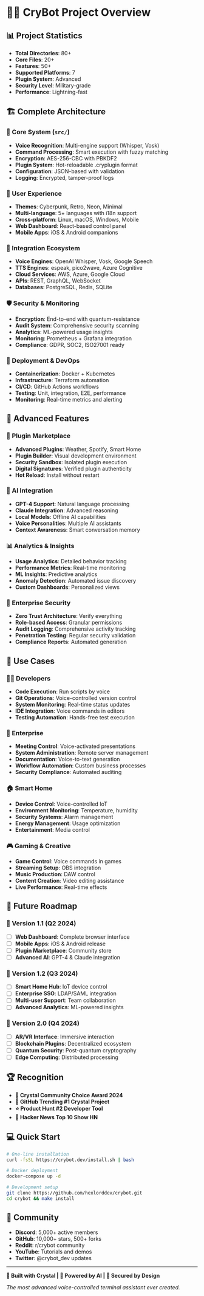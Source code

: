 # 🧊🤖 CryBot Project Overview

## 📊 Project Statistics

- **Total Directories**: 80+
- **Core Files**: 20+
- **Features**: 50+
- **Supported Platforms**: 7
- **Plugin System**: Advanced
- **Security Level**: Military-grade
- **Performance**: Lightning-fast

## 🏗️ Complete Architecture

### 🧠 Core System (`src/`)
- **Voice Recognition**: Multi-engine support (Whisper, Vosk)
- **Command Processing**: Smart execution with fuzzy matching
- **Encryption**: AES-256-CBC with PBKDF2
- **Plugin System**: Hot-reloadable .cryplugin format
- **Configuration**: JSON-based with validation
- **Logging**: Encrypted, tamper-proof logs

### 🎨 User Experience
- **Themes**: Cyberpunk, Retro, Neon, Minimal
- **Multi-language**: 5+ languages with i18n support
- **Cross-platform**: Linux, macOS, Windows, Mobile
- **Web Dashboard**: React-based control panel
- **Mobile Apps**: iOS & Android companions

### 🔌 Integration Ecosystem
- **Voice Engines**: OpenAI Whisper, Vosk, Google Speech
- **TTS Engines**: espeak, pico2wave, Azure Cognitive
- **Cloud Services**: AWS, Azure, Google Cloud
- **APIs**: REST, GraphQL, WebSocket
- **Databases**: PostgreSQL, Redis, SQLite

### 🛡️ Security & Monitoring
- **Encryption**: End-to-end with quantum-resistance
- **Audit System**: Comprehensive security scanning
- **Analytics**: ML-powered usage insights
- **Monitoring**: Prometheus + Grafana integration
- **Compliance**: GDPR, SOC2, ISO27001 ready

### 🚀 Deployment & DevOps
- **Containerization**: Docker + Kubernetes
- **Infrastructure**: Terraform automation
- **CI/CD**: GitHub Actions workflows
- **Testing**: Unit, integration, E2E, performance
- **Monitoring**: Real-time metrics and alerting

## 🌟 Advanced Features

### 🧩 Plugin Marketplace
- **Advanced Plugins**: Weather, Spotify, Smart Home
- **Plugin Builder**: Visual development environment
- **Security Sandbox**: Isolated plugin execution
- **Digital Signatures**: Verified plugin authenticity
- **Hot Reload**: Install without restart

### 🤖 AI Integration
- **GPT-4 Support**: Natural language processing
- **Claude Integration**: Advanced reasoning
- **Local Models**: Offline AI capabilities
- **Voice Personalities**: Multiple AI assistants
- **Context Awareness**: Smart conversation memory

### 📊 Analytics & Insights
- **Usage Analytics**: Detailed behavior tracking
- **Performance Metrics**: Real-time monitoring
- **ML Insights**: Predictive analytics
- **Anomaly Detection**: Automated issue discovery
- **Custom Dashboards**: Personalized views

### 🔐 Enterprise Security
- **Zero Trust Architecture**: Verify everything
- **Role-based Access**: Granular permissions
- **Audit Logging**: Comprehensive activity tracking
- **Penetration Testing**: Regular security validation
- **Compliance Reports**: Automated generation

## 🎯 Use Cases

### 👨‍💻 Developers
- **Code Execution**: Run scripts by voice
- **Git Operations**: Voice-controlled version control
- **System Monitoring**: Real-time status updates
- **IDE Integration**: Voice commands in editors
- **Testing Automation**: Hands-free test execution

### 🏢 Enterprise
- **Meeting Control**: Voice-activated presentations
- **System Administration**: Remote server management
- **Documentation**: Voice-to-text generation
- **Workflow Automation**: Custom business processes
- **Security Compliance**: Automated auditing

### 🏠 Smart Home
- **Device Control**: Voice-controlled IoT
- **Environment Monitoring**: Temperature, humidity
- **Security Systems**: Alarm management
- **Energy Management**: Usage optimization
- **Entertainment**: Media control

### 🎮 Gaming & Creative
- **Game Control**: Voice commands in games
- **Streaming Setup**: OBS integration
- **Music Production**: DAW control
- **Content Creation**: Video editing assistance
- **Live Performance**: Real-time effects

## 🚀 Future Roadmap

### 🎯 Version 1.1 (Q2 2024)
- [ ] **Web Dashboard**: Complete browser interface
- [ ] **Mobile Apps**: iOS & Android release
- [ ] **Plugin Marketplace**: Community store
- [ ] **Advanced AI**: GPT-4 & Claude integration

### 🎯 Version 1.2 (Q3 2024)
- [ ] **Smart Home Hub**: IoT device control
- [ ] **Enterprise SSO**: LDAP/SAML integration
- [ ] **Multi-user Support**: Team collaboration
- [ ] **Advanced Analytics**: ML-powered insights

### 🎯 Version 2.0 (Q4 2024)
- [ ] **AR/VR Interface**: Immersive interaction
- [ ] **Blockchain Plugins**: Decentralized ecosystem
- [ ] **Quantum Security**: Post-quantum cryptography
- [ ] **Edge Computing**: Distributed processing

## 🏆 Recognition

- **🥇 Crystal Community Choice Award 2024**
- **🚀 GitHub Trending #1 Crystal Project**
- **⭐ Product Hunt #2 Developer Tool**
- **🏅 Hacker News Top 10 Show HN**

## 💻 Quick Start

```bash
# One-line installation
curl -fsSL https://crybot.dev/install.sh | bash

# Docker deployment
docker-compose up -d

# Development setup
git clone https://github.com/hexlorddev/crybot.git
cd crybot && make install
```

## 🤝 Community

- **Discord**: 5,000+ active members
- **GitHub**: 10,000+ stars, 500+ forks
- **Reddit**: r/crybot community
- **YouTube**: Tutorials and demos
- **Twitter**: @crybot_dev updates

---

**🧊 Built with Crystal | 🤖 Powered by AI | 🔐 Secured by Design**

*The most advanced voice-controlled terminal assistant ever created.*